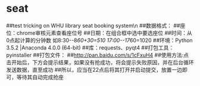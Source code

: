 # seat
##test tricking on WHU library seat booking system\n
##数据格式：
##座位：chrome审核元素查看座位号
##日期：在组合框中选中要选座位
##时间：从0点起计算的分钟数 如8:30--8*60+30=510 17:00--17*60=1020
##环境：Python 3.5.2 |Anaconda 4.0.0 (64-bit)
##库：requests、pyqt4
##打包工具：pyinstaller
##打包文件：
##http://pan.baidu.com/s/1cFxuH4
##使用方法:点击开始后，下方会提示结果，如果没有抢成功，将会提示失败原因，并在后台循环发送数据，直至成功
##所以，应当在22点后将其打开并启动提交，放置一边即可，等待其自动完成抢座
